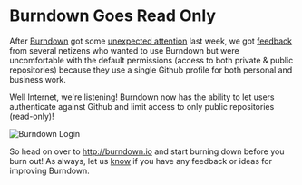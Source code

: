 # Burndown Goes Read Only

After [Burndown][4] got some [unexpected attention][3] last week, we got
[feedback][2] from several netizens who wanted to use Burndown but were
uncomfortable with the default permissions (access to both private & public
repositories) because they use a single Github profile for both personal and
business work.

Well Internet, we're listening! Burndown now has the ability to let users
authenticate against Github and limit access to only public repositories
(read-only)!

![Burndown Login][1]

So head on over to http://burndown.io and start burning down before you burn
out! As always, let us [know][5] if you have any feedback or ideas for improving
Burndown.

[1]: https://raw.github.com/danriti/moleskine/master/burndown-read-only/images/read-only.png
[2]: https://github.com/appneta/burndown/pull/46
[3]: https://twitter.com/paul_irish/status/395414787418370048
[4]: http://burndown.io
[5]: https://github.com/appneta/burndown/issues/new
